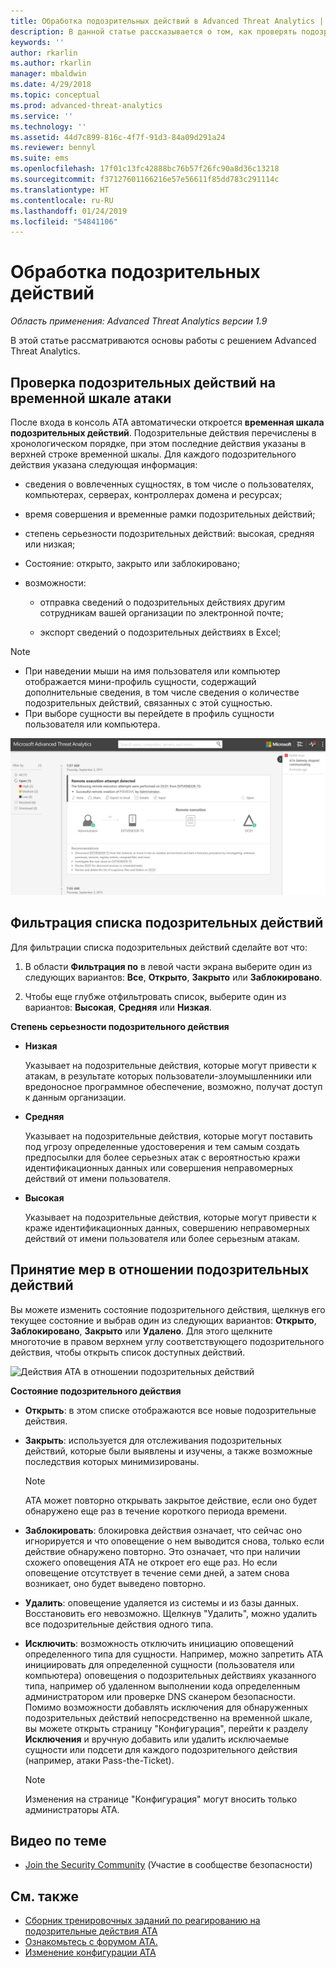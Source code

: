 ```yaml
---
title: Обработка подозрительных действий в Advanced Threat Analytics | Документация Майкрософт
description: В данной статье рассказывается о том, как проверять подозрительные действия, выявленные АТА.
keywords: ''
author: rkarlin
ms.author: rkarlin
manager: mbaldwin
ms.date: 4/29/2018
ms.topic: conceptual
ms.prod: advanced-threat-analytics
ms.service: ''
ms.technology: ''
ms.assetid: 44d7c899-816c-4f7f-91d3-84a09d291a24
ms.reviewer: bennyl
ms.suite: ems
ms.openlocfilehash: 17f01c13fc42888bc76b57f26fc90a8d36c13218
ms.sourcegitcommit: f37127601166216e57e56611f85dd783c291114c
ms.translationtype: HT
ms.contentlocale: ru-RU
ms.lasthandoff: 01/24/2019
ms.locfileid: "54841106"
---
```

# <a name="working-with-suspicious-activities"></a>Обработка подозрительных действий

*Область применения: Advanced Threat Analytics версии 1.9*

В этой статье рассматриваются основы работы с решением Advanced Threat Analytics.

## <a name="review-suspicious-activities-on-the-attack-time-line"></a>Проверка подозрительных действий на временной шкале атаки
После входа в консоль ATA автоматически откроется **временная шкала подозрительных действий**. Подозрительные действия перечислены в хронологическом порядке, при этом последние действия указаны в верхней строке временной шкалы.
Для каждого подозрительного действия указана следующая информация:

-   сведения о вовлеченных сущностях, в том числе о пользователях, компьютерах, серверах, контроллерах домена и ресурсах;

-   время совершения и временные рамки подозрительных действий;

-   степень серьезности подозрительных действий: высокая, средняя или низкая;

-   Состояние: открыто, закрыто или заблокировано;

-   возможности:

    -   отправка сведений о подозрительных действиях другим сотрудникам вашей организации по электронной почте;

    -   экспорт сведений о подозрительных действиях в Excel;

> [!NOTE]
> -   При наведении мыши на имя пользователя или компьютер отображается мини-профиль сущности, содержащий дополнительные сведения, в том числе сведения о количестве подозрительных действий, связанных с этой сущностью.
> -   При выборе сущности вы перейдете в профиль сущности пользователя или компьютера.

![Изображение временной шкалы подозрительных действий ATA](media/ATA-Suspicious-Activity-Timeline.JPG)

## <a name="filter-suspicious-activities-list"></a>Фильтрация списка подозрительных действий
Для фильтрации списка подозрительных действий сделайте вот что:

1.  В области **Фильтрация по** в левой части экрана выберите один из следующих вариантов: **Все**, **Открыто**, **Закрыто** или **Заблокировано**.

2.  Чтобы еще глубже отфильтровать список, выберите один из вариантов: **Высокая**, **Средняя** или **Низкая**.

**Степень серьезности подозрительного действия**

-   **Низкая**

    Указывает на подозрительные действия, которые могут привести к атакам, в результате которых пользователи-злоумышленники или вредоносное программное обеспечение, возможно, получат доступ к данным организации.

-   **Средняя**

    Указывает на подозрительные действия, которые могут поставить под угрозу определенные удостоверения и тем самым создать предпосылки для более серьезных атак с вероятностью кражи идентификационных данных или совершения неправомерных действий от имени пользователя.

-   **Высокая**

    Указывает на подозрительные действия, которые могут привести к краже идентификационных данных, совершению неправомерных действий от имени пользователя или более серьезным атакам.


## <a name="remediating-suspicious-activities"></a>Принятие мер в отношении подозрительных действий
Вы можете изменить состояние подозрительного действия, щелкнув его текущее состояние и выбрав один из следующих вариантов: **Открыто**, **Заблокировано**, **Закрыто** или **Удалено**.
Для этого щелкните многоточие в правом верхнем углу соответствующего подозрительного действия, чтобы открыть список доступных действий.

![Действия ATA в отношении подозрительных действий](./media/sa-actions.png)

**Состояние подозрительного действия**

- **Открыть**: в этом списке отображаются все новые подозрительные действия.

- **Закрыть**: используется для отслеживания подозрительных действий, которые были выявлены и изучены, а также возможные последствия которых минимизированы.

  > [!NOTE]
  > ATA может повторно открывать закрытое действие, если оно будет обнаружено еще раз в течение короткого периода времени.

- **Заблокировать**: блокировка действия означает, что сейчас оно игнорируется и что оповещение о нем выводится снова, только если действие обнаружено повторно. Это означает, что при наличии схожего оповещения ATA не откроет его еще раз. Но если оповещение отсутствует в течение семи дней, а затем снова возникает, оно будет выведено повторно.

- **Удалить**: оповещение удаляется из системы и из базы данных. Восстановить его невозможно. Щелкнув "Удалить", можно удалить все подозрительные действия одного типа.

- **Исключить**: возможность отключить инициацию оповещений определенного типа для сущности. Например, можно запретить ATA инициировать для определенной сущности (пользователя или компьютера) оповещения о подозрительных действиях указанного типа, например об удаленном выполнении кода определенным администратором или проверке DNS сканером безопасности. Помимо возможности добавлять исключения для обнаруженных подозрительных действий непосредственно на временной шкале, вы можете открыть страницу "Конфигурация", перейти к разделу **Исключения** и вручную добавить или удалить исключаемые сущности или подсети для каждого подозрительного действия (например, атаки Pass-the-Ticket). 
  > [!NOTE]
  > Изменения на странице "Конфигурация" могут вносить только администраторы ATA.


## <a name="related-videos"></a>Видео по теме
- [Join the Security Community](https://channel9.msdn.com/Shows/Microsoft-Security/Join-the-Security-Community) (Участие в сообществе безопасности)


## <a name="see-also"></a>См. также
- [Сборник тренировочных заданий по реагированию на подозрительные действия ATA](http://aka.ms/ataplaybook)
- [Ознакомьтесь с форумом ATA.](https://social.technet.microsoft.com/Forums/security/home?forum=mata)
- [Изменение конфигурации ATA](modifying-ata-center-configuration.md)
